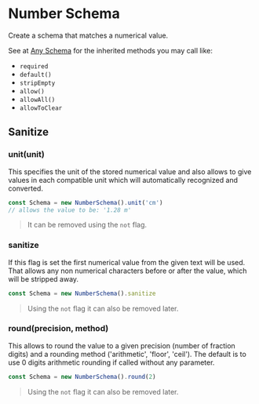 # Number Schema

Create a schema that matches a numerical value.

See at [Any Schema](any.md) for the inherited methods you may call like:
- `required`
- `default()`
- `stripEmpty`
- `allow()`
- `allowAll()`
- `allowToClear`

## Sanitize

### unit(unit)

This specifies the unit of the stored numerical value and also allows to give
values in each compatible unit which will automatically recognized and converted.

```js
const Schema = new NumberSchema().unit('cm')
// allows the value to be: '1.28 m'
```

> It can be removed using the `not` flag.

### sanitize

If this flag is set the first numerical value from the given text will be used.
That allows any non numerical characters before or after the value, which will be
stripped away.

```js
const Schema = new NumberSchema().sanitize
```

> Using the `not` flag it can also be removed later.

### round(precision, method)

This allows to round the value to a given precision (number of fraction digits)
and a rounding method ('arithmetic', 'floor', 'ceil'). The default is to use
0 digits arithmetic rounding if called without any parameter.

```js
const Schema = new NumberSchema().round(2)
```

> Using the `not` flag it can also be removed later.
